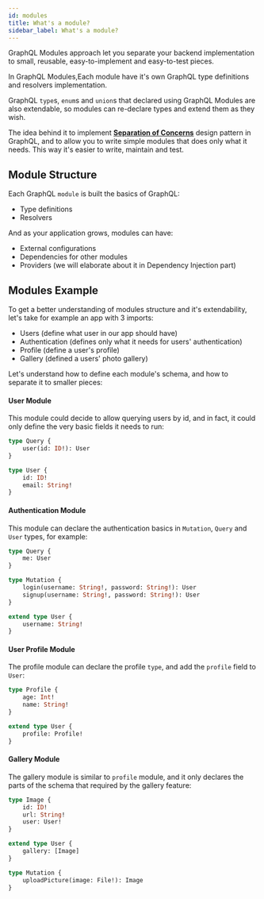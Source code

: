 ```yaml
---
id: modules
title: What's a module?
sidebar_label: What's a module?
---
```


GraphQL Modules approach let you separate your backend implementation to small, reusable, easy-to-implement and easy-to-test pieces.

In GraphQL Modules,Each module have it's own GraphQL type definitions and resolvers implementation.

GraphQL `type`s, `enum`s and `union`s that declared using GraphQL Modules are also extendable, so modules can re-declare types and extend them as they wish.

The idea behind it to implement **[Separation of Concerns](https://deviq.com/separation-of-concerns/)** design pattern in GraphQL, and to allow you to write simple modules that does only what it needs. This way it's easier to write, maintain and test.

## Module Structure

Each GraphQL `module` is built the basics of GraphQL:

- Type definitions
- Resolvers

And as your application grows, modules can have:

- External configurations
- Dependencies for other modules
- Providers (we will elaborate about it in Dependency Injection part)

## Modules Example

To get a better understanding of modules structure and it's extendability, let's take for example an app with 3 imports:

- Users (define what user in our app should have)
- Authentication (defines only what it needs for users' authentication)
- Profile (define a user's profile)
- Gallery (defined a users' photo gallery)

Let's understand how to define each module's schema, and how to separate it to smaller pieces:

#### User Module

This module could decide to allow querying users by id, and in fact, it could only define the very basic fields it needs to run:

```graphql
type Query {
    user(id: ID!): User
}

type User {
    id: ID!
    email: String!
}
```

#### Authentication Module

This module can declare the authentication basics in `Mutation`, `Query` and `User` types, for example:

```graphql
type Query {
    me: User
}

type Mutation {
    login(username: String!, password: String!): User
    signup(username: String!, password: String!): User
}

extend type User {
    username: String!
}
```

#### User Profile Module

The profile module can declare the profile `type`, and add the `profile` field to `User`:

```graphql
type Profile {
    age: Int!
    name: String!
}

extend type User {
    profile: Profile!
}
```

#### Gallery Module

The gallery module is similar to `profile` module, and it only declares the parts of the schema that required by the gallery feature:

```graphql
type Image {
    id: ID!
    url: String!
    user: User!
}

extend type User {
    gallery: [Image]
}

type Mutation {
    uploadPicture(image: File!): Image
}
```
